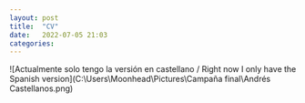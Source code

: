 ```yaml
---
layout: post
title:  "CV"
date:   2022-07-05 21:03
categories:
---
```

![Actualmente solo tengo la versión en castellano / Right now I only have the Spanish version](C:\Users\Moonhead\Pictures\Campaña final\Andrés Castellanos.png)

